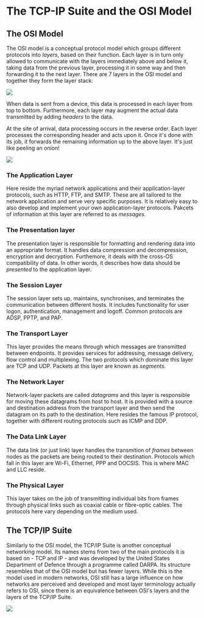 # The TCP-IP Suite and the OSI Model

## The OSI Model

The OSI model is a conceptual protocol model which groups different protocols into _layers_, based on their function. Each layer is in turn only allowed to communicate with the layers immediately above and below it, taking data from the previous layer, processing it in some way and then forwarding it to the next layer. There are 7 layers in the OSI model and together they form the layer stack:

![](<../../Networking/The TCP-IP Suite and the OSI Model/Resources/Images/OSI\_model.png>)

When data is sent from a device, this data is processed in each layer from top to bottom. Furthermore, each layer may augment the actual data transmitted by adding _headers_ to the data.

At the site of arrival, data processing occurs in the reverse order. Each layer processes the corresponding header and acts upon it. Once it's done with its job, it forwards the remaining information up to the above layer. It's just like peeling an onion!

![](<../../Networking/The TCP-IP Suite and the OSI Model/Resources/Images/OSI\_Data\_flow.png>)

### The Application Layer

Here reside the myriad network applications and their application-layer protocols, such as HTTP, FTP, and SMTP. These are all tailored to the network application and serve very specific purposes. It is relatively easy to also develop and implement your own application-layer protocols. Pakcets of information at this layer are referred to as _messages_.

### The Presentation layer

The presentation layer is responsible for formatting and rendering data into an appropriate format. It handles data compression and decompression, encryption and decryption. Furthemore, it deals with the cross-OS compatibility of data. In other words, it describes how data should be _presented_ to the application layer.

### The Session Layer

The session layer sets up, maintains, synchronises, and terminates the communication between different hosts. It includes functionality for user logon, authentication, management and logoff. Common protocols are ADSP, PPTP, and PAP.

### The Transport Layer

This layer provides the means through which messages are transmitted between endpoints. It provides services for addressing, message delivery, flow control and multiplexing. The two protocols which dominate this layer are TCP and UDP. Packets at this layer are known as _segments_.

### The Network Layer

Network-layer packets are called _datagrams_ and this layer is responsible for moving these datagrams from host to host. It is provided with a source and destination address from the transport layer and then send the datagram on its path to the destination. Here resides the famous IP protocol, together with different routing protocols such as ICMP and DDP.

### The Data Link Layer

The data link (or just link) layer handles the transmition of _frames_ between nodes as the packets are being routed to their destination. Protocols which fall in this layer are Wi-Fi, Ethernet, PPP and DOCSIS. This is where MAC and LLC reside.

### The Physical Layer

This layer takes on the job of transmitting individual bits from frames through physical links such as coaxial cable or fibre-optic cables. The protocols here vary depending on the medium used.

## The TCP/IP Suite

Similarly to the OSI model, the TCP/IP Suite is another conceptual networking model. Its names stems from two of the main protocols it is based on - TCP and IP - and was developed by the United States Department of Defence through a programme called DARPA. Its structure resembles that of the OSI model but has fewer layers. While this is the model used in modern networks, OSI still has a large influence on how networks are perceived and developed and most layer terminology actually refers to OSI, since there is an equivalence between OSI's layers and the layers of the TCP/IP Suite.

![](<../../Networking/The TCP-IP Suite and the OSI Model/Resources/Images/TCP\_IP\_Suite.png>)
